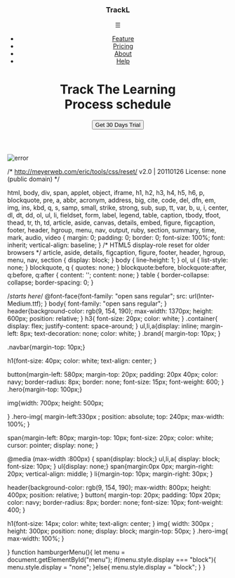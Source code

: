 <!DOCTYPE html>
<html lang="en">
<head>
    <meta charset="UTF-8">
    <meta name="viewport" content="width=device-width, initial-scale=1.0">
    <title>Document</title>
    <link rel="stylesheet" href="style.css">
</head>
<body>
    <script src="script.js"></script>
   <header>
    <div class="container">
<div class="brand">
<h3>TrackL</h3></div>

<div class= "navbar">
    <div class="another">
    <span onclick="hamburgerMenu()">&#9776;</span>
<ul id="menu">
<li><a href="#">Feature</a></li>
<li><a href="#">Pricing</a></li>
<li><a href="#">About</a></li>
<li><a href="#">Help</a></li>
</ul>
    </div>
</div>
</div>
<div class="hero">
<h1>Track The Learning  <br> Process schedule</h1>
<button>Get 30 Days Trial</button>
</div>
   </header>
<div class="hero-img">
<img src="hero (1).png" alt="error"/></div>

</body>
</html>


/* http://meyerweb.com/eric/tools/css/reset/ 
   v2.0 | 20110126
   License: none (public domain)
*/

html, body, div, span, applet, object, iframe,
h1, h2, h3, h4, h5, h6, p, blockquote, pre,
a, abbr, acronym, address, big, cite, code,
del, dfn, em, img, ins, kbd, q, s, samp,
small, strike, strong, sub, sup, tt, var,
b, u, i, center,
dl, dt, dd, ol, ul, li,
fieldset, form, label, legend,
table, caption, tbody, tfoot, thead, tr, th, td,
article, aside, canvas, details, embed, 
figure, figcaption, footer, header, hgroup, 
menu, nav, output, ruby, section, summary,
time, mark, audio, video {
	margin: 0;
	padding: 0;
	border: 0;
	font-size: 100%;
	font: inherit;
	vertical-align: baseline;
}
/* HTML5 display-role reset for older browsers */
article, aside, details, figcaption, figure, 
footer, header, hgroup, menu, nav, section {
	display: block;
}
body {
	line-height: 1;
}
ol, ul {
	list-style: none;
}
blockquote, q {
	quotes: none;
}
blockquote:before, blockquote:after,
q:before, q:after {
	content: '';
	content: none;
}
table {
	border-collapse: collapse;
	border-spacing: 0;
}

/*starts here*/
@font-face{font-family: "open sans regular";
    src: url(Inter-Medium.ttf);
}
body{
    font-family: "open sans regular";
}
header{background-color: rgb(9, 154, 190);
    max-width: 1370px;
    height: 600px;
    position: relative;
}
h3{
    font-size: 20px;
    color: white;
}
.container{
    display: flex;
    justify-content: space-around;
}
ul,li,a{display: inline;
margin-left: 8px;
text-decoration: none;
color: white;
}
.brand{ margin-top: 10px;
}

.navbar{margin-top: 10px;}

h1{font-size: 40px;
    color: white;
    text-align: center;
}

button{margin-left: 580px;
margin-top: 20px;
padding: 20px 40px;
color: navy;
border-radius: 8px;
border: none;
font-size: 15px;
font-weight: 600;
}
.hero{margin-top: 100px;}

img{width: 700px;
    height: 500px;

}
.hero-img{ margin-left:330px ;
position: absolute;
top: 240px;
max-width: 100%;
}

span{margin-left: 80px;
margin-top: 10px;
font-size: 20px;
color: white;
cursor: pointer;
display: none;
}

@media (max-width :800px) {
    span{display: block;}
ul,li,a{
    display: block;
    font-size: 10px;
}
ul{display: none;}
span{margin:0px 0px;
margin-right: 20px;
vertical-align: middle;
}
li{margin-top: 10px;
margin-right: 30px;
}

header{background-color: rgb(9, 154, 190);
    max-width: 800px;
    height: 400px;
    position: relative;
}
button{
    margin-top: 20px;
    padding: 10px 20px;
    color: navy;
    border-radius: 8px;
    border: none;
    font-size: 10px;
    font-weight: 400;
    }

h1{font-size: 14px;
        color: white;
        text-align: center;
    }
    img{
        width: 300px ;
        height: 300px;
position: none;
display: block;
margin-top: 50px;
    }
.hero-img{
    max-width: 100%;
}

}
function hamburgerMenu(){
let menu = document.getElementById("menu");
if(menu.style.display === "block"){
    menu.style.display = "none";
}else{
    menu.style.display = "block";
}
}


